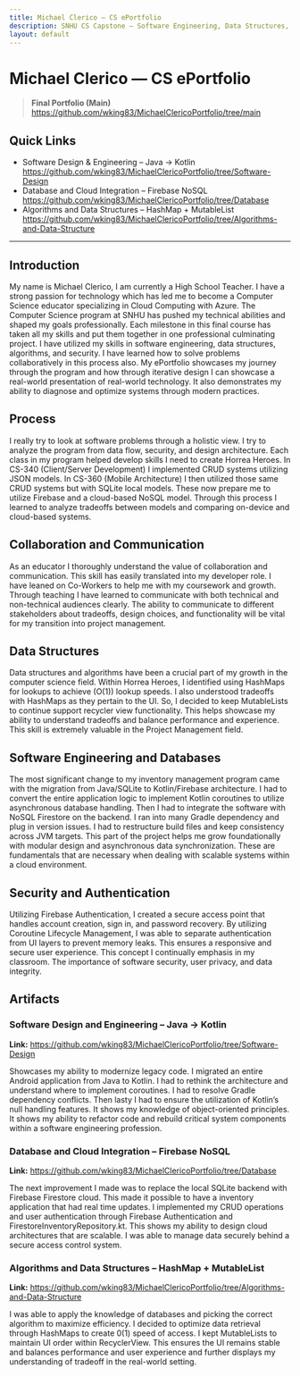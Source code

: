 ```yaml
---
title: Michael Clerico — CS ePortfolio
description: SNHU CS Capstone — Software Engineering, Data Structures, Databases, Security
layout: default
---
```


# Michael Clerico — CS ePortfolio

> **Final Portfolio (Main)**  
> https://github.com/wking83/MichaelClericoPortfolio/tree/main

## Quick Links
- Software Design & Engineering – Java -> Kotlin  
  https://github.com/wking83/MichaelClericoPortfolio/tree/Software-Design
- Database and Cloud Integration – Firebase NoSQL  
  https://github.com/wking83/MichaelClericoPortfolio/tree/Database
- Algorithms and Data Structures – HashMap + MutableList  
  https://github.com/wking83/MichaelClericoPortfolio/tree/Algorithms-and-Data-Structure

---

## Introduction
My name is Michael Clerico, I am currently a High School Teacher. I have a strong passion for technology which has led me to become a Computer Science educator specializing in Cloud Computing with Azure. The Computer Science program at SNHU has pushed my technical abilities and shaped my goals professionally. Each milestone in this final course has taken all my skills and put them together in one professional culminating project. I have utilized my skills in software engineering, data structures, algorithms, and security. I have learned how to solve problems collaboratively in this process also. My ePortfolio showcases my journey through the program and how through iterative design I can showcase a real-world presentation of real-world technology. It also demonstrates my ability to diagnose and optimize systems through modern practices. 

## Process
I really try to look at software problems through a holistic view. I try to analyze the program from data flow, security, and design architecture. Each class in my program helped develop skills I need to create Horrea Heroes. In CS-340 (Client/Server Development) I implemented CRUD systems utilizing JSON models. In CS-360 (Mobile Architecture) I then utilized those same CRUD systems but with SQLite local models. These now prepare me to utilize Firebase and a cloud-based NoSQL model. Through this process I learned to analyze tradeoffs between models and comparing on-device and cloud-based systems. 

## Collaboration and Communication
As an educator I thoroughly understand the value of collaboration and communication. This skill has easily translated into my developer role. I have leaned on Co-Workers to help me with my coursework and growth. Through teaching I have learned to communicate with both technical and non-technical audiences clearly. The ability to communicate to different stakeholders about tradeoffs, design choices, and functionality will be vital for my transition into project management. 

## Data Structures
Data structures and algorithms have been a crucial part of my growth in the computer science field. Within Horrea Heroes, I identified using HashMaps for lookups to achieve (O(1)) lookup speeds. I also understood tradeoffs with HashMaps as they pertain to the UI. So, I decided to keep MutableLists to continue support recycler view functionality. This helps showcase my ability to understand tradeoffs and balance performance and experience. This skill is extremely valuable in the Project Management field.

## Software Engineering and Databases
The most significant change to my inventory management program came with the migration from Java/SQLite to Kotlin/Firebase architecture. I had to convert the entire application logic to implement Kotlin coroutines to utilize asynchronous database handling. Then I had to integrate the software with NoSQL Firestore on the backend. I ran into many Gradle dependency and plug in version issues. I had to restructure build files and keep consistency across JVM targets. This part of the project helps me grow foundationally with modular design and asynchronous data synchronization. These are fundamentals that are necessary when dealing with scalable systems within a cloud environment.

## Security and Authentication
Utilizing Firebase Authentication, I created a secure access point that handles account creation, sign in, and password recovery. By utilizing Coroutine Lifecycle Management, I was able to separate authentication from UI layers to prevent memory leaks. This ensures a responsive and secure user experience.  This concept I continually emphasis in my classroom. The importance of software security, user privacy, and data integrity. 

## Artifacts

### Software Design and Engineering – Java -> Kotlin
**Link:** https://github.com/wking83/MichaelClericoPortfolio/tree/Software-Design

Showcases my ability to modernize legacy code. I migrated an entire Android application from Java to Kotlin. I had to rethink the architecture and understand where to implement coroutines. I had to resolve Gradle dependency conflicts. Then lasty I had to ensure the utilization of Kotlin’s null handling features. It shows my knowledge of object-oriented principles. It shows my ability to refactor code and rebuild critical system components within a software engineering profession. 

### Database and Cloud Integration – Firebase NoSQL
**Link:** https://github.com/wking83/MichaelClericoPortfolio/tree/Database

The next improvement I made was to replace the local SQLite backend with Firebase Firestore cloud. This made it possible to have a inventory application that had real time updates. I implemented my CRUD operations and user authentication through Firebase Authentication and FirestoreInventoryRepository.kt. This shows my ability to design cloud architectures that are scalable. I was able to manage data securely behind a secure access control system. 

### Algorithms and Data Structures – HashMap + MutableList
**Link:** https://github.com/wking83/MichaelClericoPortfolio/tree/Algorithms-and-Data-Structure

I was able to apply the knowledge of databases and picking the correct algorithm to maximize efficiency. I decided to optimize data retrieval through HashMaps to create 0(1) speed of access. I kept MutableLists to maintain UI order within RecyclerView. This ensures the UI remains stable and balances performance and user experience and further displays my understanding of tradeoff in the real-world setting.
